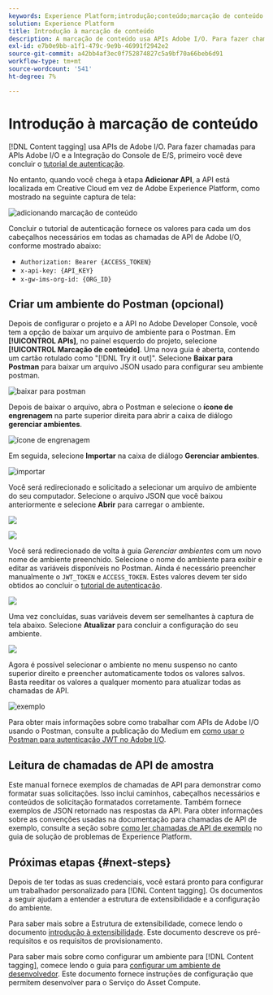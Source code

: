 ```yaml
---
keywords: Experience Platform;introdução;conteúdo;marcação de conteúdo
solution: Experience Platform
title: Introdução à marcação de conteúdo
description: A marcação de conteúdo usa APIs Adobe I/O. Para fazer chamadas para APIs Adobe I/O e a Integração do console de E/S, primeiro você deve concluir o tutorial de autenticação.
exl-id: e7b0e9bb-a1f1-479c-9e9b-46991f2942e2
source-git-commit: a42bb4af3ec0f752874827c5a9bf70a66beb6d91
workflow-type: tm+mt
source-wordcount: '541'
ht-degree: 7%

---
```


# Introdução à marcação de conteúdo

[!DNL Content tagging] usa APIs de Adobe I/O. Para fazer chamadas para APIs Adobe I/O e a Integração do Console de E/S, primeiro você deve concluir o [tutorial de autenticação](https://www.adobe.com/go/platform-api-authentication-en).

No entanto, quando você chega à etapa **Adicionar API**, a API está localizada em Creative Cloud em vez de Adobe Experience Platform, como mostrado na seguinte captura de tela:

![adicionando marcação de conteúdo](./images/add-api-updated.png)

Concluir o tutorial de autenticação fornece os valores para cada um dos cabeçalhos necessários em todas as chamadas de API de Adobe I/O, conforme mostrado abaixo:

- `Authorization: Bearer {ACCESS_TOKEN}`
- `x-api-key: {API_KEY}`
- `x-gw-ims-org-id: {ORG_ID}`

## Criar um ambiente do Postman (opcional)

Depois de configurar o projeto e a API no Adobe Developer Console, você tem a opção de baixar um arquivo de ambiente para o Postman. Em **[!UICONTROL APIs]**, no painel esquerdo do projeto, selecione **[!UICONTROL Marcação de conteúdo]**. Uma nova guia é aberta, contendo um cartão rotulado como &quot;[!DNL Try it out]&quot;. Selecione **Baixar para Postman** para baixar um arquivo JSON usado para configurar seu ambiente postman.

![baixar para postman](./images/add-to-postman-updated.png)

Depois de baixar o arquivo, abra o Postman e selecione o **ícone de engrenagem** na parte superior direita para abrir a caixa de diálogo **gerenciar ambientes**.

![ícone de engrenagem](./images/select-gear-icon.png)

Em seguida, selecione **Importar** na caixa de diálogo **Gerenciar ambientes**.

![importar](./images/import-updated.png)

Você será redirecionado e solicitado a selecionar um arquivo de ambiente do seu computador. Selecione o arquivo JSON que você baixou anteriormente e selecione **Abrir** para carregar o ambiente.

![](./images/choose-your-file.png)

![](./images/click-open.png)

Você será redirecionado de volta à guia *Gerenciar ambientes* com um novo nome de ambiente preenchido. Selecione o nome do ambiente para exibir e editar as variáveis disponíveis no Postman. Ainda é necessário preencher manualmente o `JWT_TOKEN` e `ACCESS_TOKEN`. Estes valores devem ter sido obtidos ao concluir o [tutorial de autenticação](https://www.adobe.com/go/platform-api-authentication-en).

![](./images/re-direct-updated.png)

Uma vez concluídas, suas variáveis devem ser semelhantes à captura de tela abaixo. Selecione **Atualizar** para concluir a configuração do seu ambiente.

![](./images/final-environment-updated.png)

Agora é possível selecionar o ambiente no menu suspenso no canto superior direito e preencher automaticamente todos os valores salvos. Basta reeditar os valores a qualquer momento para atualizar todas as chamadas de API.

![exemplo](./images/select-environment-updated.png)

Para obter mais informações sobre como trabalhar com APIs de Adobe I/O usando o Postman, consulte a publicação do Medium em [como usar o Postman para autenticação JWT no Adobe I/O](https://medium.com/adobetech/using-postman-for-jwt-authentication-on-adobe-i-o-7573428ffe7f).

## Leitura de chamadas de API de amostra

Este manual fornece exemplos de chamadas de API para demonstrar como formatar suas solicitações. Isso inclui caminhos, cabeçalhos necessários e conteúdos de solicitação formatados corretamente. Também fornece exemplos de JSON retornado nas respostas da API. Para obter informações sobre as convenções usadas na documentação para chamadas de API de exemplo, consulte a seção sobre [como ler chamadas de API de exemplo](../../landing/troubleshooting.md) no guia de solução de problemas de Experience Platform.

## Próximas etapas {#next-steps}

Depois de ter todas as suas credenciais, você estará pronto para configurar um trabalhador personalizado para [!DNL Content tagging]. Os documentos a seguir ajudam a entender a estrutura de extensibilidade e a configuração do ambiente.

Para saber mais sobre a Estrutura de extensibilidade, comece lendo o documento [introdução à extensibilidade](https://experienceleague.adobe.com/docs/asset-compute/using/extend/understand-extensibility.html?lang=pt-BR). Este documento descreve os pré-requisitos e os requisitos de provisionamento.

Para saber mais sobre como configurar um ambiente para [!DNL Content tagging], comece lendo o guia para [configurar um ambiente de desenvolvedor](https://experienceleague.adobe.com/docs/asset-compute/using/extend/setup-environment.html?lang=pt-BR). Este documento fornece instruções de configuração que permitem desenvolver para o Serviço do Asset Compute.
